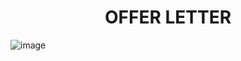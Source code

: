 <h1 align="center">OFFER LETTER</h1>




![image](https://github.com/Piyushhh11/Internpe_Task2_OfferLetter/assets/113534923/95d7448e-de20-4a9a-8c6f-e18b2d41b0f2)

